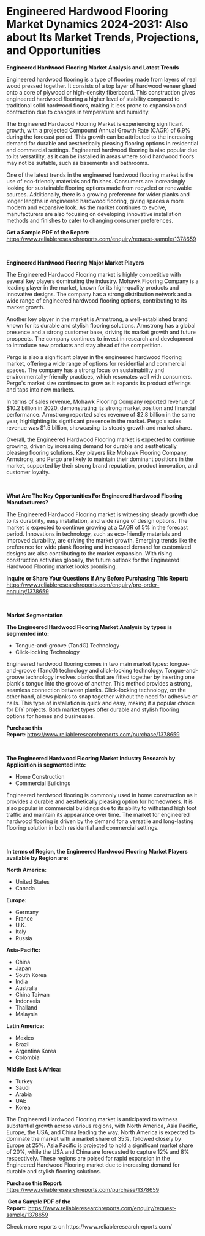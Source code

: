 <p><h1>Engineered Hardwood Flooring Market Dynamics 2024-2031: Also about Its Market Trends, Projections, and Opportunities</h1></p><p><strong>Engineered Hardwood Flooring Market Analysis and Latest Trends</strong></p>
<p><p>Engineered hardwood flooring is a type of flooring made from layers of real wood pressed together. It consists of a top layer of hardwood veneer glued onto a core of plywood or high-density fiberboard. This construction gives engineered hardwood flooring a higher level of stability compared to traditional solid hardwood floors, making it less prone to expansion and contraction due to changes in temperature and humidity.</p><p>The Engineered Hardwood Flooring Market is experiencing significant growth, with a projected Compound Annual Growth Rate (CAGR) of 6.9% during the forecast period. This growth can be attributed to the increasing demand for durable and aesthetically pleasing flooring options in residential and commercial settings. Engineered hardwood flooring is also popular due to its versatility, as it can be installed in areas where solid hardwood floors may not be suitable, such as basements and bathrooms.</p><p>One of the latest trends in the engineered hardwood flooring market is the use of eco-friendly materials and finishes. Consumers are increasingly looking for sustainable flooring options made from recycled or renewable sources. Additionally, there is a growing preference for wider planks and longer lengths in engineered hardwood flooring, giving spaces a more modern and expansive look. As the market continues to evolve, manufacturers are also focusing on developing innovative installation methods and finishes to cater to changing consumer preferences.</p></p>
<p><strong>Get a Sample PDF of the Report:&nbsp;</strong> <a href="https://www.reliableresearchreports.com/enquiry/request-sample/1378659">https://www.reliableresearchreports.com/enquiry/request-sample/1378659</a></p>
<p>&nbsp;</p>
<p><strong>Engineered Hardwood Flooring Major Market Players</strong></p>
<p><p>The Engineered Hardwood Flooring market is highly competitive with several key players dominating the industry. Mohawk Flooring Company is a leading player in the market, known for its high-quality products and innovative designs. The company has a strong distribution network and a wide range of engineered hardwood flooring options, contributing to its market growth.</p><p>Another key player in the market is Armstrong, a well-established brand known for its durable and stylish flooring solutions. Armstrong has a global presence and a strong customer base, driving its market growth and future prospects. The company continues to invest in research and development to introduce new products and stay ahead of the competition.</p><p>Pergo is also a significant player in the engineered hardwood flooring market, offering a wide range of options for residential and commercial spaces. The company has a strong focus on sustainability and environmentally-friendly practices, which resonates well with consumers. Pergo's market size continues to grow as it expands its product offerings and taps into new markets.</p><p>In terms of sales revenue, Mohawk Flooring Company reported revenue of $10.2 billion in 2020, demonstrating its strong market position and financial performance. Armstrong reported sales revenue of $2.8 billion in the same year, highlighting its significant presence in the market. Pergo's sales revenue was $1.5 billion, showcasing its steady growth and market share.</p><p>Overall, the Engineered Hardwood Flooring market is expected to continue growing, driven by increasing demand for durable and aesthetically pleasing flooring solutions. Key players like Mohawk Flooring Company, Armstrong, and Pergo are likely to maintain their dominant positions in the market, supported by their strong brand reputation, product innovation, and customer loyalty.</p></p>
<p>&nbsp;</p>
<p><strong>What Are The Key Opportunities For Engineered Hardwood Flooring Manufacturers?</strong></p>
<p><p>The Engineered Hardwood Flooring market is witnessing steady growth due to its durability, easy installation, and wide range of design options. The market is expected to continue growing at a CAGR of 5% in the forecast period. Innovations in technology, such as eco-friendly materials and improved durability, are driving the market growth. Emerging trends like the preference for wide plank flooring and increased demand for customized designs are also contributing to the market expansion. With rising construction activities globally, the future outlook for the Engineered Hardwood Flooring market looks promising.</p></p>
<p><strong>Inquire or Share Your Questions If Any Before Purchasing This Report:</strong> <a href="https://www.reliableresearchreports.com/enquiry/pre-order-enquiry/1378659">https://www.reliableresearchreports.com/enquiry/pre-order-enquiry/1378659</a></p>
<p>&nbsp;</p>
<p><strong>Market Segmentation</strong></p>
<p><strong>The Engineered Hardwood Flooring Market Analysis by types is segmented into:</strong></p>
<p><ul><li>Tongue-and-groove (TandG) Technology</li><li>Click-locking Technology</li></ul></p>
<p><p>Engineered hardwood flooring comes in two main market types: tongue-and-groove (TandG) technology and click-locking technology. Tongue-and-groove technology involves planks that are fitted together by inserting one plank's tongue into the groove of another. This method provides a strong, seamless connection between planks. Click-locking technology, on the other hand, allows planks to snap together without the need for adhesive or nails. This type of installation is quick and easy, making it a popular choice for DIY projects. Both market types offer durable and stylish flooring options for homes and businesses.</p></p>
<p><strong>Purchase this Report:&nbsp;</strong><a href="https://www.reliableresearchreports.com/purchase/1378659">https://www.reliableresearchreports.com/purchase/1378659</a></p>
<p>&nbsp;</p>
<p><strong>The Engineered Hardwood Flooring Market Industry Research by Application is segmented into:</strong></p>
<p><ul><li>Home Construction</li><li>Commercial Buildings</li></ul></p>
<p><p>Engineered hardwood flooring is commonly used in home construction as it provides a durable and aesthetically pleasing option for homeowners. It is also popular in commercial buildings due to its ability to withstand high foot traffic and maintain its appearance over time. The market for engineered hardwood flooring is driven by the demand for a versatile and long-lasting flooring solution in both residential and commercial settings.</p></p>
<p>&nbsp;</p>
<p><strong>In terms of Region, the Engineered Hardwood Flooring Market Players available by Region are:</strong></p>
<p>
    <p> <strong> North America: </strong>
        <ul>
            <li>United States</li>
            <li>Canada</li>
        </ul>
        </p> 
    <p> <strong> Europe: </strong>
        <ul>
            <li>Germany</li>
            <li>France</li>
            <li>U.K.</li>
            <li>Italy</li>
            <li>Russia</li>
        </ul>
        </p> 
    <p> <strong> Asia-Pacific: </strong>
        <ul>
            <li>China</li>
            <li>Japan</li>
            <li>South Korea</li>
            <li>India</li>
            <li>Australia</li>
            <li>China Taiwan</li>
            <li>Indonesia</li>
            <li>Thailand</li>
            <li>Malaysia</li>
        </ul>
        </p> 
    <p> <strong> Latin America: </strong>
        <ul>
            <li>Mexico</li>
            <li>Brazil</li>
            <li>Argentina Korea</li>
            <li>Colombia</li>
        </ul>
        </p> 
    <p> <strong> Middle East & Africa: </strong>
        <ul>
            <li>Turkey</li>
            <li>Saudi</li>
            <li>Arabia</li>
            <li>UAE</li>
            <li>Korea</li>
        </ul>
    </p>
    </p>
<p><p>The Engineered Hardwood Flooring market is anticipated to witness substantial growth across various regions, with North America, Asia Pacific, Europe, the USA, and China leading the way. North America is expected to dominate the market with a market share of 35%, followed closely by Europe at 25%. Asia Pacific is projected to hold a significant market share of 20%, while the USA and China are forecasted to capture 12% and 8% respectively. These regions are poised for rapid expansion in the Engineered Hardwood Flooring market due to increasing demand for durable and stylish flooring solutions.</p></p>
<p><strong>Purchase this Report: </strong><a href="https://www.reliableresearchreports.com/purchase/1378659">https://www.reliableresearchreports.com/purchase/1378659</a></p>
<p>&nbsp;<strong>Get a Sample PDF of the Report:&nbsp;&nbsp;</strong><a href="https://www.reliableresearchreports.com/enquiry/request-sample/1378659">https://www.reliableresearchreports.com/enquiry/request-sample/1378659</a></p>
<p><strong></strong></p>
<p>Check more reports on https://www.reliableresearchreports.com/</p>